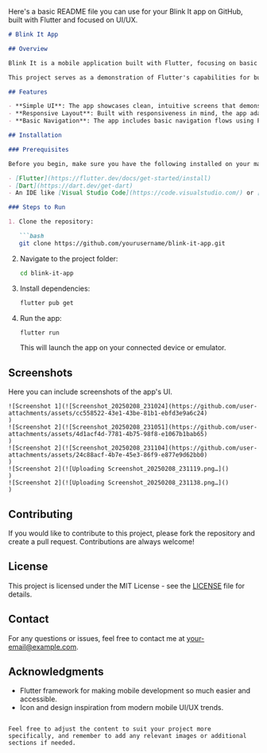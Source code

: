 Here's a basic README file you can use for your Blink It app on GitHub, built with Flutter and focused on UI/UX.

```markdown
# Blink It App

## Overview

Blink It is a mobile application built with Flutter, focusing on basic User Interface (UI) and User Experience (UX) design principles. The app is intended to showcase the simplicity and responsiveness of Flutter for creating intuitive user interfaces.

This project serves as a demonstration of Flutter's capabilities for building modern mobile apps with smooth interactions and clean, minimalist design.

## Features

- **Simple UI**: The app showcases clean, intuitive screens that demonstrate basic UI elements like buttons, text, and navigation.
- **Responsive Layout**: Built with responsiveness in mind, the app adapts well to different screen sizes, ensuring a seamless experience across devices.
- **Basic Navigation**: The app includes basic navigation flows using Flutter’s `Navigator` to move between screens.

## Installation

### Prerequisites

Before you begin, make sure you have the following installed on your machine:

- [Flutter](https://flutter.dev/docs/get-started/install)
- [Dart](https://dart.dev/get-dart)
- An IDE like [Visual Studio Code](https://code.visualstudio.com/) or [Android Studio](https://developer.android.com/studio).

### Steps to Run

1. Clone the repository:

   ```bash
   git clone https://github.com/yourusername/blink-it-app.git
   ```

2. Navigate to the project folder:

   ```bash
   cd blink-it-app
   ```

3. Install dependencies:

   ```bash
   flutter pub get
   ```

4. Run the app:

   ```bash
   flutter run
   ```

   This will launch the app on your connected device or emulator.

## Screenshots

Here you can include screenshots of the app's UI.

```
![Screenshot 1](![Screenshot_20250208_231024](https://github.com/user-attachments/assets/cc558522-43e1-43be-81b1-ebfd3e9a6c24)
)
![Screenshot 2](![Screenshot_20250208_231051](https://github.com/user-attachments/assets/4d1acf4d-7781-4b75-98f8-e1067b1bab65)
)
![Screenshot 2](![Screenshot_20250208_231104](https://github.com/user-attachments/assets/24c88acf-4b7e-45e3-86f9-e877e9d62bb0)
)
![Screenshot 2](![Uploading Screenshot_20250208_231119.png…]()
)
![Screenshot 2](![Uploading Screenshot_20250208_231138.png…]()
)
```

## Contributing

If you would like to contribute to this project, please fork the repository and create a pull request. Contributions are always welcome!

## License

This project is licensed under the MIT License - see the [LICENSE](LICENSE) file for details.

## Contact

For any questions or issues, feel free to contact me at [your-email@example.com](mailto:your-email@example.com).

## Acknowledgments

- Flutter framework for making mobile development so much easier and accessible.
- Icon and design inspiration from modern mobile UI/UX trends.

```

Feel free to adjust the content to suit your project more specifically, and remember to add any relevant images or additional sections if needed.
